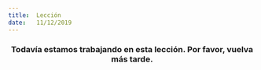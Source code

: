 ```yaml
---
title:  Lección
date:   11/12/2019
---
```


### <center>Todavía estamos trabajando en esta lección. Por favor, vuelva más tarde.</center>